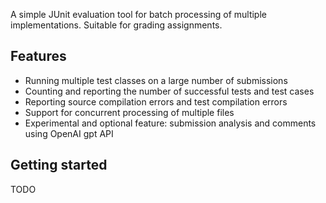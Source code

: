 A simple JUnit evaluation tool for batch processing of multiple implementations. Suitable for grading assignments.

## Features

- Running multiple test classes on a large number of submissions
- Counting and reporting the number of successful tests and test cases
- Reporting source compilation errors and test compilation errors
- Support for concurrent processing of multiple files
- Experimental and optional feature: submission analysis and comments using OpenAI gpt API

## Getting started

TODO
